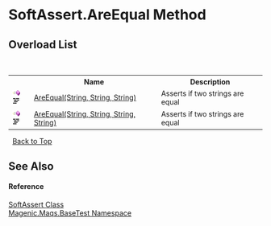 # SoftAssert.AreEqual Method 
 


## Overload List
&nbsp;<table><tr><th></th><th>Name</th><th>Description</th></tr><tr><td>![Public method](media/pubmethod.gif "Public method")![Code example](media/CodeExample.png "Code example")</td><td><a href="MAQS_5/BaseTest_AUTOGENERATED/SoftAssert-AreEqual_Method_(String,_String,_String)">AreEqual(String, String, String)</a></td><td>
Asserts if two strings are equal</td></tr><tr><td>![Public method](media/pubmethod.gif "Public method")![Code example](media/CodeExample.png "Code example")</td><td><a href="MAQS_5/BaseTest_AUTOGENERATED/SoftAssert-AreEqual_Method_(String,_String,_String,_String)">AreEqual(String, String, String, String)</a></td><td>
Asserts if two strings are equal</td></tr></table>&nbsp;
<a href="#softassert.areequal-method">Back to Top</a>

## See Also


#### Reference
<a href="MAQS_5/BaseTest_AUTOGENERATED/SoftAssert_Class">SoftAssert Class</a><br /><a href="MAQS_5/BaseTest_AUTOGENERATED/Magenic-Maqs-BaseTest_Namespace">Magenic.Maqs.BaseTest Namespace</a><br />